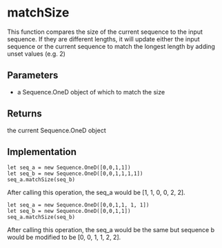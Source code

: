 # matchSize

This function compares the size of the current sequence to the input sequence. If they are different lengths, it will update either the input sequence or the current sequence to match the longest length by adding unset values (e.g. 2) 

## Parameters
- a Sequence.OneD object of which to match the size

## Returns
the current Sequence.OneD object

## Implementation

```
let seq_a = new Sequence.OneD([0,0,1,1])
let seq_b = new Sequence.OneD([0,0,1,1,1,1])
seq_a.matchSize(seq_b)
```

After calling this operation, the seq_a would be [1, 1, 0, 0, 2, 2]. 


```
let seq_a = new Sequence.OneD([0,0,1,1, 1, 1])
let seq_b = new Sequence.OneD([0,0,1,1])
seq_a.matchSize(seq_b)
```
After calling this operation, the seq_a would be the same but sequence b would be modified to be [0, 0, 1, 1, 2, 2]. 


